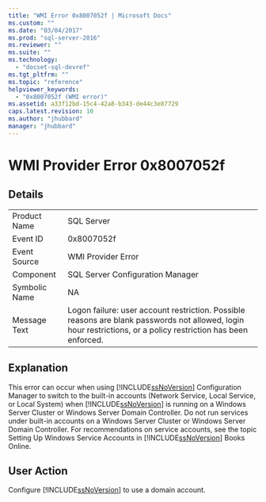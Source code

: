 ```yaml
---
title: "WMI Error 0x8007052f | Microsoft Docs"
ms.custom: ""
ms.date: "03/04/2017"
ms.prod: "sql-server-2016"
ms.reviewer: ""
ms.suite: ""
ms.technology: 
  - "docset-sql-devref"
ms.tgt_pltfrm: ""
ms.topic: "reference"
helpviewer_keywords: 
  - "0x8007052f (WMI error)"
ms.assetid: a33f12bd-15c4-42a8-b343-de44c3e87729
caps.latest.revision: 10
ms.author: "jhubbard"
manager: "jhubbard"
---
```

# WMI Provider Error 0x8007052f
    
## Details  
  
|||  
|-|-|  
|Product Name|SQL Server|  
|Event ID|0x8007052f|  
|Event Source|WMI Provider Error|  
|Component|SQL Server Configuration Manager|  
|Symbolic Name|NA|  
|Message Text|Logon failure: user account restriction. Possible reasons are blank passwords not allowed, login hour restrictions, or a policy restriction has been enforced.|  
  
## Explanation  
 This error can occur when using [!INCLUDE[ssNoVersion](../a9notintoc/includes/ssnoversion-md.md)] Configuration Manager to switch to the built-in accounts (Network Service, Local Service, or Local System) when [!INCLUDE[ssNoVersion](../a9notintoc/includes/ssnoversion-md.md)] is running on a Windows Server Cluster or Windows Server Domain Controller. Do not run services under built-in accounts on a Windows Server Cluster or Windows Server Domain Controller. For recommendations on service accounts, see the topic Setting Up Windows Service Accounts in [!INCLUDE[ssNoVersion](../a9notintoc/includes/ssnoversion-md.md)] Books Online.  
  
## User Action  
 Configure [!INCLUDE[ssNoVersion](../a9notintoc/includes/ssnoversion-md.md)] to use a domain account.  
  
  